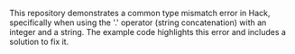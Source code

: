 This repository demonstrates a common type mismatch error in Hack, specifically when using the '.' operator (string concatenation) with an integer and a string. The example code highlights this error and includes a solution to fix it.